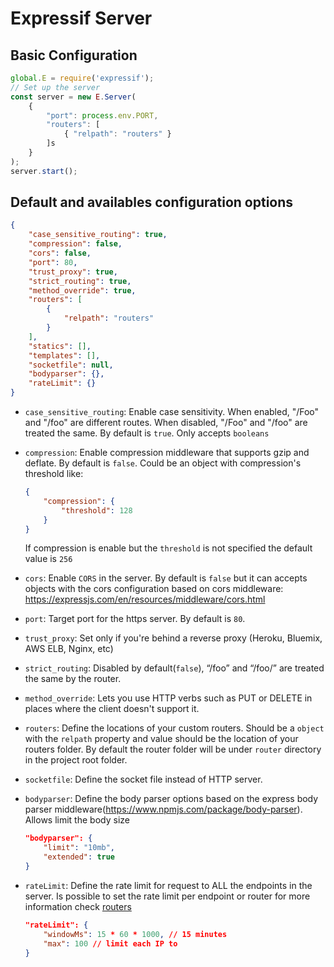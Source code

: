 # Expressif Server 

## Basic Configuration

```javascript
global.E = require('expressif');
// Set up the server
const server = new E.Server(
	{
		"port": process.env.PORT, 
		"routers": [
			{ "relpath": "routers" }
		]s
	}
);
server.start();
```

## Default and availables configuration options

```json
{
	"case_sensitive_routing": true,
	"compression": false,
	"cors": false,
	"port": 80,
	"trust_proxy": true,
	"strict_routing": true,
	"method_override": true,
	"routers": [
		{
			"relpath": "routers"
		}
	],
	"statics": [],
	"templates": [],
	"socketfile": null,
	"bodyparser": {},
	"rateLimit": {}
}
```

- `case_sensitive_routing`: Enable case sensitivity. When enabled, "/Foo" and "/foo" are different routes. When disabled, "/Foo" and "/foo" are treated the same. By default is `true`. Only accepts `booleans`


- `compression`: 	Enable compression middleware that supports gzip and deflate. By default is `false`. Could be an object with compression's threshold like: 

	```json
	{
		"compression": {
			"threshold": 128
		}
	}
	```

	If compression is enable but the `threshold` is not specified the default value is `256`

- `cors`: Enable `CORS` in the server. By default is `false` but it can accepts objects with the cors configuration based on cors middleware: https://expressjs.com/en/resources/middleware/cors.html


- `port`: Target port for the https server. By default is `80`.

- `trust_proxy`: Set only if you're behind a reverse proxy (Heroku, Bluemix, AWS ELB, Nginx, etc)

- `strict_routing`: Disabled by default(`false`), “/foo” and “/foo/” are treated the same by the router.

- `method_override`: Lets you use HTTP verbs such as PUT or DELETE in places where the client doesn't support it.

- `routers`: Define the locations of your custom routers. Should be a `object` with the `relpath` property and value should be the location of your routers folder. By default the router folder will be under `router` directory in the project root folder.

- `socketfile`: Define the socket file instead of HTTP server.

- `bodyparser`: Define the body parser options based on the express body parser middleware(https://www.npmjs.com/package/body-parser). Allows limit the body size

	```json
	"bodyparser": {
		"limit": "10mb", 
		"extended": true
	}
	```

- `rateLimit`: Define the rate limit for request to ALL the endpoints in the server. Is possible to set the rate limit per endpoint or router for more information check [routers]()

	```json
	"rateLimit": {
		"windowMs": 15 * 60 * 1000, // 15 minutes
		"max": 100 // limit each IP to
	}
	```
